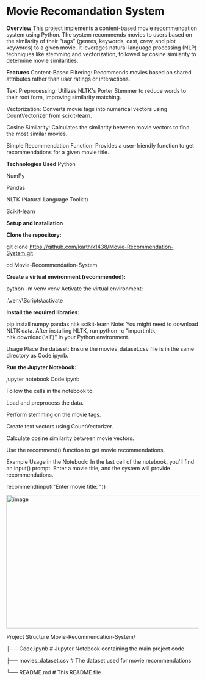 # Movie Recomandation System

**Overview**
This project implements a content-based movie recommendation system using Python. The system recommends movies to users based on the similarity of their "tags" (genres, keywords, cast, crew, and plot keywords) to a given movie. It leverages natural language processing (NLP) techniques like stemming and vectorization, followed by cosine similarity to determine movie similarities.

**Features**
Content-Based Filtering: Recommends movies based on shared attributes rather than user ratings or interactions.

Text Preprocessing: Utilizes NLTK's Porter Stemmer to reduce words to their root form, improving similarity matching.

Vectorization: Converts movie tags into numerical vectors using CountVectorizer from scikit-learn.

Cosine Similarity: Calculates the similarity between movie vectors to find the most similar movies.

Simple Recommendation Function: Provides a user-friendly function to get recommendations for a given movie title.

**Technologies Used**
Python

NumPy

Pandas

NLTK (Natural Language Toolkit)

Scikit-learn

**Setup and Installation**

**Clone the repository:**

git clone https://github.com/karthik1438/Movie-Recommendation-System.git

cd Movie-Recommendation-System

**Create a virtual environment (recommended):**

python -m venv venv
Activate the virtual environment:

.\venv\Scripts\activate

**Install the required libraries:**

pip install numpy pandas nltk scikit-learn
Note: You might need to download NLTK data. After installing NLTK, run python -c "import nltk; nltk.download('all')" in your Python environment.

Usage
Place the dataset: Ensure the movies_dataset.csv file is in the same directory as Code.ipynb.

**Run the Jupyter Notebook:**

jupyter notebook Code.ipynb

Follow the cells in the notebook to:

Load and preprocess the data.

Perform stemming on the movie tags.

Create text vectors using CountVectorizer.

Calculate cosine similarity between movie vectors.

Use the recommend() function to get movie recommendations.

Example Usage in the Notebook:
In the last cell of the notebook, you'll find an input() prompt. Enter a movie title, and the system will provide recommendations.

recommend(input("Enter movie title: "))

<img width="1471" height="349" alt="image" src="https://github.com/user-attachments/assets/8008ced5-bd73-4de4-a6ca-0c973745faca" />

Project Structure
Movie-Recommendation-System/

├── Code.ipynb              # Jupyter Notebook containing the main project code

├── movies_dataset.csv      # The dataset used for movie recommendations

└── README.md               # This README file
